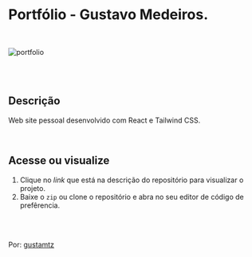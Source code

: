 # Portfólio - Gustavo Medeiros.
<br>

![portfolio](https://user-images.githubusercontent.com/113216494/212558258-f7301c96-f1ab-4cf9-a5a4-d27887336b8a.png)

<br>
<br>

## Descrição 
Web site pessoal desenvolvido com React e Tailwind CSS.

<br>

## Acesse ou visualize
1. Clique no *link* que está na descrição do repositório para visualizar o projeto.
2. Baixe o `zip` ou clone o repositório e abra no seu editor de código de prefêrencia.


<br>
<br> 

Por: <a href="https://github.com/gustamtz"> gustamtz</a>
